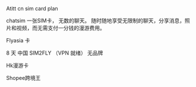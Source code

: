 Atitt cn sim card plan

chatsim
一张SIM卡，
无数的聊天。
随时随地享受无限制的聊天，分享消息，照片和视频，而无需支付一分钱的漫游费用。


Flyasia 卡




8 天 中国 SIM2FLY （VPN 就绪） 无品牌



Hk漫游卡


Shopee跨境王
